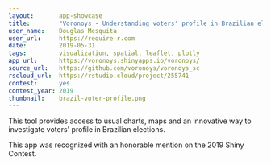 ```yaml
---
layout:       app-showcase
title:        "Voronoys - Understanding voters' profile in Brazilian elections"
user_name:    Douglas Mesquita
user_url:     https://require-r.com
date:         2019-05-31
tags:         visualization, spatial, leaflet, plotly
app_url:      https://voronoys.shinyapps.io/voronoys/
source_url:   https://github.com/voronoys/voronoys_sc
rscloud_url:  https://rstudio.cloud/project/255741
contest:      yes
contest_year: 2019
thumbnail:    brazil-voter-profile.png
---
```


This tool provides access to usual charts, maps and an innovative way to investigate voters' profile in Brazilian elections.
  
This app was recognized with an honorable mention on the 2019 Shiny Contest.